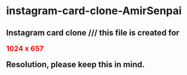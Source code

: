 # instagram-card-clone-AmirSenpai
## Instagram card clone /// this file is created for <p style="font-size:19px; color:red;">1024 x 657</p> Resolution, please keep this in mind.
